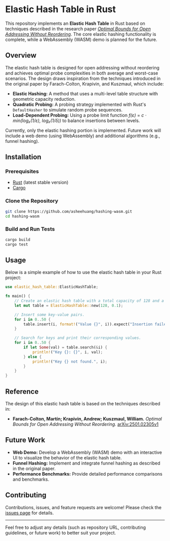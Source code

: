 # Elastic Hash Table in Rust

This repository implements an **Elastic Hash Table** in Rust based on techniques described in the research paper [*Optimal Bounds for Open Addressing Without Reordering*](https://arxiv.org/abs/2501.02305v1). The core elastic hashing functionality is complete, while a WebAssembly (WASM) demo is planned for the future.

## Overview

The elastic hash table is designed for open addressing without reordering and achieves optimal probe complexities in both average and worst-case scenarios. The design draws inspiration from the techniques introduced in the original paper by Farach-Colton, Krapivin, and Kuszmaul, which include:

- **Elastic Hashing:** A method that uses a multi-level table structure with geometric capacity reduction.
- **Quadratic Probing:** A probing strategy implemented with Rust's `DefaultHasher` to simulate random probe sequences.
- **Load-Dependent Probing:** Using a probe limit function _f(ε)_ = _c · min(log₂(1/ε), log₂(1/δ))_ to balance insertions between levels.

Currently, only the elastic hashing portion is implemented. Future work will include a web demo (using WebAssembly) and additional algorithms (e.g., funnel hashing).


## Installation

### Prerequisites

- [Rust](https://www.rust-lang.org/) (latest stable version)
- [Cargo](https://doc.rust-lang.org/cargo/)

### Clone the Repository

```bash
git clone https://github.com/asheehuang/hashing-wasm.git
cd hashing-wasm
```

### Build and Run Tests

```bash
cargo build
cargo test
```

## Usage

Below is a simple example of how to use the elastic hash table in your Rust project:

```rust
use elastic_hash_table::ElasticHashTable;

fn main() {
    // Create an elastic hash table with a total capacity of 128 and a delta of 0.1.
    let mut table = ElasticHashTable::new(128, 0.1);

    // Insert some key-value pairs.
    for i in 0..50 {
        table.insert(i, format!("Value {}", i)).expect("Insertion failed");
    }

    // Search for keys and print their corresponding values.
    for i in 0..50 {
        if let Some(val) = table.search(&i) {
            println!("Key {}: {}", i, val);
        } else {
            println!("Key {} not found.", i);
        }
    }
}
```

## Reference

The design of this elastic hash table is based on the techniques described in:

- **Farach-Colton, Martín; Krapivin, Andrew; Kuszmaul, William.** *Optimal Bounds for Open Addressing Without Reordering.* [arXiv:2501.02305v1](https://arxiv.org/abs/2501.02305v1)

## Future Work

- **Web Demo:** Develop a WebAssembly (WASM) demo with an interactive UI to visualize the behavior of the elastic hash table.
- **Funnel Hashing:** Implement and integrate funnel hashing as described in the original paper.
- **Performance Benchmarks:** Provide detailed performance comparisons and benchmarks.

## Contributing

Contributions, issues, and feature requests are welcome! Please check the [issues page](https://github.com/asheehuang/hashing-wasm/issues) for details.

---

Feel free to adjust any details (such as repository URL, contributing guidelines, or future work) to better suit your project.
